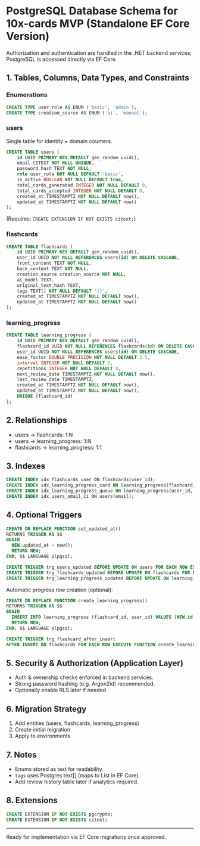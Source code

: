 # PostgreSQL Database Schema for 10x-cards MVP (Standalone EF Core Version)

Authorization and authentication are handled in the .NET backend services; PostgreSQL is accessed directly via EF Core.

## 1. Tables, Columns, Data Types, and Constraints

### Enumerations
```sql
CREATE TYPE user_role AS ENUM ('basic', 'admin');
CREATE TYPE creation_source AS ENUM ('ai', 'manual');
```

### users
Single table for identity + domain counters.
```sql
CREATE TABLE users (
    id UUID PRIMARY KEY DEFAULT gen_random_uuid(),
    email CITEXT NOT NULL UNIQUE,
    password_hash TEXT NOT NULL,
    role user_role NOT NULL DEFAULT 'basic',
    is_active BOOLEAN NOT NULL DEFAULT true,
    total_cards_generated INTEGER NOT NULL DEFAULT 0,
    total_cards_accepted INTEGER NOT NULL DEFAULT 0,
    created_at TIMESTAMPTZ NOT NULL DEFAULT now(),
    updated_at TIMESTAMPTZ NOT NULL DEFAULT now()
);
```
(Requires: `CREATE EXTENSION IF NOT EXISTS citext;`)

### flashcards
```sql
CREATE TABLE flashcards (
    id UUID PRIMARY KEY DEFAULT gen_random_uuid(),
    user_id UUID NOT NULL REFERENCES users(id) ON DELETE CASCADE,
    front_content TEXT NOT NULL,
    back_content TEXT NOT NULL,
    creation_source creation_source NOT NULL,
    ai_model TEXT,
    original_text_hash TEXT,
    tags TEXT[] NOT NULL DEFAULT '{}',
    created_at TIMESTAMPTZ NOT NULL DEFAULT now(),
    updated_at TIMESTAMPTZ NOT NULL DEFAULT now()
);
```

### learning_progress
```sql
CREATE TABLE learning_progress (
    id UUID PRIMARY KEY DEFAULT gen_random_uuid(),
    flashcard_id UUID NOT NULL REFERENCES flashcards(id) ON DELETE CASCADE,
    user_id UUID NOT NULL REFERENCES users(id) ON DELETE CASCADE,
    ease_factor DOUBLE PRECISION NOT NULL DEFAULT 2.5,
    interval INTEGER NOT NULL DEFAULT 0,
    repetitions INTEGER NOT NULL DEFAULT 0,
    next_review_date TIMESTAMPTZ NOT NULL DEFAULT now(),
    last_review_date TIMESTAMPTZ,
    created_at TIMESTAMPTZ NOT NULL DEFAULT now(),
    updated_at TIMESTAMPTZ NOT NULL DEFAULT now(),
    UNIQUE (flashcard_id)
);
```

## 2. Relationships
- users → flashcards: 1:N
- users → learning_progress: 1:N
- flashcards → learning_progress: 1:1

## 3. Indexes
```sql
CREATE INDEX idx_flashcards_user ON flashcards(user_id);
CREATE INDEX idx_learning_progress_card ON learning_progress(flashcard_id);
CREATE INDEX idx_learning_progress_queue ON learning_progress(user_id, next_review_date);
CREATE INDEX idx_users_email_ci ON users(email);
```

## 4. Optional Triggers
```sql
CREATE OR REPLACE FUNCTION set_updated_at()
RETURNS TRIGGER AS $$
BEGIN
  NEW.updated_at = now();
  RETURN NEW;
END; $$ LANGUAGE plpgsql;

CREATE TRIGGER trg_users_updated BEFORE UPDATE ON users FOR EACH ROW EXECUTE FUNCTION set_updated_at();
CREATE TRIGGER trg_flashcards_updated BEFORE UPDATE ON flashcards FOR EACH ROW EXECUTE FUNCTION set_updated_at();
CREATE TRIGGER trg_learning_progress_updated BEFORE UPDATE ON learning_progress FOR EACH ROW EXECUTE FUNCTION set_updated_at();
```

Automatic progress row creation (optional):
```sql
CREATE OR REPLACE FUNCTION create_learning_progress()
RETURNS TRIGGER AS $$
BEGIN
  INSERT INTO learning_progress (flashcard_id, user_id) VALUES (NEW.id, NEW.user_id);
  RETURN NEW;
END; $$ LANGUAGE plpgsql;

CREATE TRIGGER trg_flashcard_after_insert
AFTER INSERT ON flashcards FOR EACH ROW EXECUTE FUNCTION create_learning_progress();
```

## 5. Security & Authorization (Application Layer)
- Auth & ownership checks enforced in backend services.
- Strong password hashing (e.g. Argon2id) recommended.
- Optionally enable RLS later if needed.

## 6. Migration Strategy
1. Add entities (users, flashcards, learning_progress)
2. Create initial migration
3. Apply to environments

## 7. Notes
- Enums stored as text for readability.
- `tags` uses Postgres text[] (maps to List<string> in EF Core).
- Add review history table later if analytics required.

## 8. Extensions
```sql
CREATE EXTENSION IF NOT EXISTS pgcrypto;
CREATE EXTENSION IF NOT EXISTS citext;
```

---
Ready for implementation via EF Core migrations once approved.
